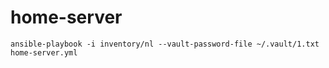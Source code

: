 # home-server

```
ansible-playbook -i inventory/nl --vault-password-file ~/.vault/1.txt home-server.yml
```
